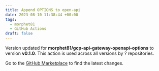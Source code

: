 ```yaml
---
title: Append OPTIONS to open-api
date: 2023-08-10 11:38:44 +00:00
tags:
  - morphet81
  - GitHub Actions
draft: false
---
```



Version updated for **morphet81/gcp-api-gateway-openapi-options** to version **v0.1.0**.
This action is used across all versions by ? repositories.

Go to the [GitHub Marketplace](https://github.com/marketplace/actions/append-options-to-open-api) to find the latest changes.
